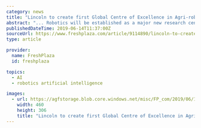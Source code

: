 ```yaml
---
category: news
title: "Lincoln to create first Global Centre of Excellence in Agri-robotics"
abstract: "... Robotics will be established as a major new research centre bringing together world-leading expertise in robotics, artificial intelligence and agriculture, based on the site of the University's working farm. The University of Lincoln is already ..."
publishedDateTime: 2019-06-14T11:37:00Z
sourceUrl: https://www.freshplaza.com/article/9114890/lincoln-to-create-first-global-centre-of-excellence-in-agri-robotics/
type: article

provider:
  name: FreshPlaza
  id: freshplaza

topics:
  - AI
  - robotics artificial intelligence

images:
  - url: https://agfstorage.blob.core.windows.net/misc/FP_com/2019/06/14/AgroRobot1.jpg
    width: 460
    height: 306
    title: "Lincoln to create first Global Centre of Excellence in Agri-robotics"
---
```

